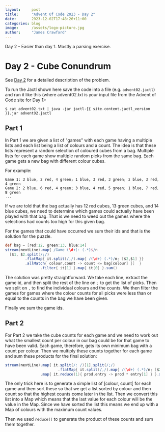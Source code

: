 ```yaml
---
layout:     post
title:      "Advent Of Code 2023 - Day 2"
date:       2023-12-02T17:48:26+11:00
categories: blog
image:      /assets/logo-picture.jpg
author:     "James Crawford"
---
```


Day 2 - Easier than day 1. Mostly a parsing exercise.

# Day 2 - Cube Conundrum

See [Day 2](https://adventofcode.com/2023/day/2) for a detailed description of the problem.

To run the Jactl shown here save the code into a file (e.g. `advent02.jactl`) and run it like this (where advent02.txt
is your input file from the Advent of Code site for Day 1):
```shell
$ cat advent02.txt | java -jar jactl-{{ site.content.jactl_version }}.jar advent02.jactl 
```

## Part 1

In Part 1 we are given a list of "games" with each game having a multiple lists and each list being a list of
colours and a count.
The idea is that these lists represent a random selection of coloured cubes from a bag.
Multiple lists for each game show multiple random picks from the same bag.
Each game gets a new bag with different colour cubes.

For example:

    Game 1: 3 blue, 2 red, 4 green; 1 blue, 3 red, 3 green; 2 blue, 3 red, 4 green
    Game 2: 2 blue, 6 red, 4 green; 3 blue, 4 red, 5 green; 1 blue, 7 red, 8 green
    ...

If we are told that the bag actually has 12 red cubes, 13 green cubes, and 14 blue cubes, we need to determine
which games could actually have been played with that bag.
That is we need to weed out the games where the selections had counts too high for this given bag.

For the games that could have occurred we sum their ids and that is the solution for the puzzle.

```groovy
def bag = [red:12, green:13, blue:14]
stream(nextLine).map{ /Game (\d+): (.*)$/n
  [$1, $2.split(/;/)
         .flatMap{ it.split(/,/).map{ /(\d+) (.*)/n; [$2,$1] }}
         .allMatch{ colour,count -> count <= bag[colour] }]  }
                .filter{ it[1] }.map{ it[0] }.sum()
```

The solution was pretty straightforward.
We take each line, extract the game id, and then split the rest of the line on `;` to get the list of picks.
Then we split on `,` to find the individual colours and the counts.
We then filter the games for games where the colour counts for all picks were less than or equal to the counts
in the bag we have been given.

Finally we sum the game ids.

## Part 2

For Part 2 we take the cube counts for each game and we need to work out what the smallest count per colour in our
bag could be for that game to have been valid.
Each game, therefore, gets its own minimum bag with a count per colour.
Then we multiply these counts together for each game and sum these products for the final solution:

```groovy
stream(nextLine).map{ it.split(/: /)[1].split(/;/)
                        .flatMap{ it.split(/,/).map{ /(\d+) (.*)/n; [$2,$1] } }.sort() as Map }
                .map{ it.reduce(1){ prod,entry -> prod * entry[1] } }.sum()
```

The only trick here is to generate a simple list of [colour, count] for each game and then sort these so that
we get a list sorted by colour and then count so that the highest counts come later in the list.
Then we convert this list into a Map which means that the last value for each colour will be the value in the Map.
Since we have sorted the list this means we end up with a Map of colours with the maximum count values.

Then we used `reduce()` to generate the product of these counts and sum them together.
